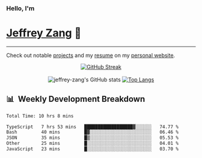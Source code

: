 
### Hello, I'm 
# [Jeffrey Zang](https://www.linkedin.com/in/jeffreyzang/) 🦀

---

Check out notable [projects](https://jeffz.dev/projects) and my [resume](https://jeffz.dev/resume) on my [personal website](https://jeffz.dev/).

<div align = 'center'>

[![GitHub Streak](https://github-readme-streak-stats.herokuapp.com/?user=jeffrey-zang&theme=tokyonight)](https://git.io/streak-stats)
<br></br>
![jeffrey-zang's GitHub stats](https://github-readme-stats.vercel.app/api?username=jeffrey-zang&show_icons=true&theme=tokyonight&hide_rank=true&hide=stars) 
[![Top Langs](https://github-readme-stats.vercel.app/api/top-langs/?username=jeffrey-zang&hide=ShaderLab,HLSL&layout=compact&theme=tokyonight)](https://github.com/anuraghazra/github-readme-stats)

</div>

## 📊 &nbsp;Weekly Development Breakdown
<!--START_SECTION:waka-->

```txt
Total Time: 10 hrs 8 mins

TypeScript   7 hrs 53 mins   ██████████████████▓░░░░░░   74.77 %
Bash         40 mins         █▓░░░░░░░░░░░░░░░░░░░░░░░   06.46 %
JSON         35 mins         █▒░░░░░░░░░░░░░░░░░░░░░░░   05.53 %
Other        25 mins         █░░░░░░░░░░░░░░░░░░░░░░░░   04.01 %
JavaScript   23 mins         █░░░░░░░░░░░░░░░░░░░░░░░░   03.70 %
```

<!--END_SECTION:waka-->

